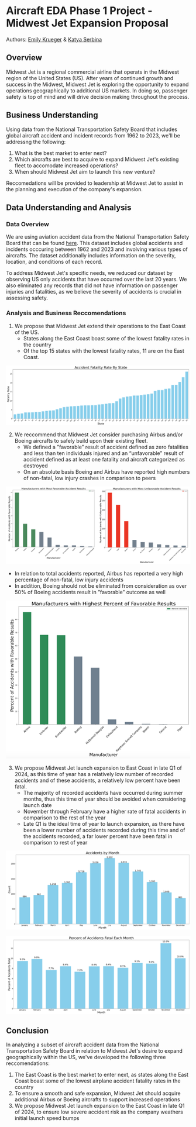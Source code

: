 # Aircraft EDA Phase 1 Project - Midwest Jet Expansion Proposal
Authors: [Emily Krueger](https://github.com/ekrueger1217) & [Katya Serbina](https://github.com/serbinaekaterinai)

## Overview
Midwest Jet is a regional commercial airline that operats in the Midwest region of the United States (US). After years of continued growth and success in the Midwest, Midwest Jet is exploring the opportunity to expand operations geographically to additional US markets. In doing so, passenger safety is top of mind and will drive decision making throughout the process. 

## Business Understanding
Using data from the National Transportation Safety Board that includes global aircraft accident and incident records from 1962 to 2023, we'll be addressng the following: 

1. What is the best market to enter next?
2. Which aircrafts are best to acquire to expand Midwest Jet's existing fleet to accomodate increased operations?
3. When should Midwest Jet aim to launch this new venture?

Reccomedations will be provided to leadership at Midwest Jet to assist in the planning and execution of the company's expansion.

## Data Understanding and Analysis

### Data Overview
We are using aviation accident data from the National Transportation Safety Board that can be found [here](https://www.kaggle.com/datasets/khsamaha/aviation-accident-database-synopses). This dataset includes global accidents and incidents occcuring between 1962 and 2023 and involving various types of aircrafts. The dataset additionally includes information on the severity, location, and conditions of each record.

To address Midwest Jet's specific needs, we reduced our dataset by observing US only accidents that have occurred over the last 20 years. We also eliminated any records that did not have information on passenger injuries and fatalities, as we believe the severity of accidents is crucial in assessing safety. 

### Analysis and Business Reccomendations
1. We propose that Midwest Jet extend their operations to the East Coast of the US.
    * States along the East Coast boast some of the lowest fatality rates in the country
    * Of the top 15 states with the lowest fatality rates, 11 are on the East Coast.

![graph1](./images/fatality_by_state.png)

2. We reccommend that Midwest Jet consider purchasing Airbus and/or Boeing aircrafts to safely build upon their existing fleet.
    * We defined a ”favorable” result of accident defined as zero fatalities and less than ten individuals injured and an “unfavorable” result of accident defined as at least one fatality and aircraft categorized as destroyed
    * On an absolute basis Boeing and Airbus have reported high numbers of non-fatal, low injury crashes in comparison to peers

![graph2](./images/fav_unfav_whole.png)

   * In relation to total accidents reported, Airbus has reported a very high percentage of non-fatal, low injury accidents
   * In addition, Boeing should not be eliminated from consideration as over 50% of Boeing accidents result in ”favorable” outcome as well

![graph3](./images/fav_2.png)

3. We propose Midwest Jet launch expansion to East Coast in late Q1 of 2024, as this time of year has a relatively low number of recorded accidents and of these accidents, a relatively low percent have been fatal. 
    * The majority of recorded accidents have occurred during summer months, thus this time of year should be avoided when considering launch date
    * November through February have a higher rate of fatal accidents in comparison to the rest of the year
    * Late Q1 is the ideal time of year to launch expansion, as there have been a lower number of accidents recorded during this time and of the accidents recorded, a far lower percent have been fatal in comparison to rest of year

![graph4](./images/month_absolute.png)

![graph5](./images/month_fatality.png)

## Conclusion
In analyzing a subset of aircraft accident data from the National Transportation Safety Board in relation to Midwest Jet's desire to expand geographically within the US, we've developed the following three reccomendations:

1. The East Coast is the best market to enter next, as states along the East Coast boast some of the lowest airplane accident fatality rates in the country
2. To ensure a smooth and safe expansion, Midwest Jet should acquire additional Airbus or Boeing aircrafts to support increased operations
3. We propose Midwest Jet launch expansion to the East Coast in late Q1 of 2024, to ensure low severe accident risk as the company weathers initial launch speed bumps

    







    










